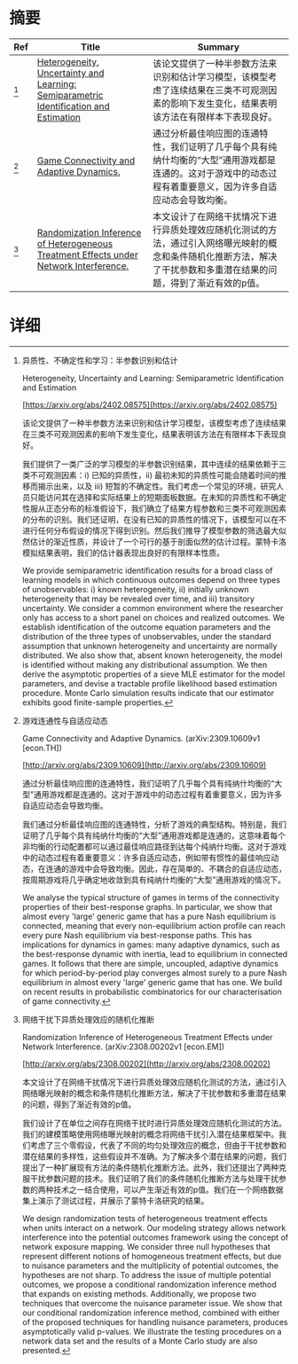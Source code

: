 # 摘要

| Ref | Title | Summary |
| --- | --- | --- |
| [^1] | [Heterogeneity, Uncertainty and Learning: Semiparametric Identification and Estimation](https://arxiv.org/abs/2402.08575) | 该论文提供了一种半参数方法来识别和估计学习模型，该模型考虑了连续结果在三类不可观测因素的影响下发生变化，结果表明该方法在有限样本下表现良好。 |
| [^2] | [Game Connectivity and Adaptive Dynamics.](http://arxiv.org/abs/2309.10609) | 通过分析最佳响应图的连通特性，我们证明了几乎每个具有纯纳什均衡的“大型”通用游戏都是连通的。这对于游戏中的动态过程有着重要意义，因为许多自适应动态会导致均衡。 |
| [^3] | [Randomization Inference of Heterogeneous Treatment Effects under Network Interference.](http://arxiv.org/abs/2308.00202) | 本文设计了在网络干扰情况下进行异质处理效应随机化测试的方法，通过引入网络曝光映射的概念和条件随机化推断方法，解决了干扰参数和多重潜在结果的问题，得到了渐近有效的p值。 |

# 详细

[^1]: 异质性、不确定性和学习：半参数识别和估计

    Heterogeneity, Uncertainty and Learning: Semiparametric Identification and Estimation

    [https://arxiv.org/abs/2402.08575](https://arxiv.org/abs/2402.08575)

    该论文提供了一种半参数方法来识别和估计学习模型，该模型考虑了连续结果在三类不可观测因素的影响下发生变化，结果表明该方法在有限样本下表现良好。

    

    我们提供了一类广泛的学习模型的半参数识别结果，其中连续的结果依赖于三类不可观测因素：i) 已知的异质性，ii) 最初未知的异质性可能会随着时间的推移而揭示出来，以及 iii) 短暂的不确定性。我们考虑一个常见的环境，研究人员只能访问其在选择和实际结果上的短期面板数据。在未知的异质性和不确定性服从正态分布的标准假设下，我们确立了结果方程参数和三类不可观测因素的分布的识别。我们还证明，在没有已知的异质性的情况下，该模型可以在不进行任何分布假设的情况下得到识别。然后我们推导了模型参数的筛选最大似然估计的渐近性质，并设计了一个可行的基于剖面似然的估计过程。蒙特卡洛模拟结果表明，我们的估计器表现出良好的有限样本性质。

    We provide semiparametric identification results for a broad class of learning models in which continuous outcomes depend on three types of unobservables: i) known heterogeneity, ii) initially unknown heterogeneity that may be revealed over time, and iii) transitory uncertainty. We consider a common environment where the researcher only has access to a short panel on choices and realized outcomes. We establish identification of the outcome equation parameters and the distribution of the three types of unobservables, under the standard assumption that unknown heterogeneity and uncertainty are normally distributed. We also show that, absent known heterogeneity, the model is identified without making any distributional assumption. We then derive the asymptotic properties of a sieve MLE estimator for the model parameters, and devise a tractable profile likelihood based estimation procedure. Monte Carlo simulation results indicate that our estimator exhibits good finite-sample properties.
    
[^2]: 游戏连通性与自适应动态

    Game Connectivity and Adaptive Dynamics. (arXiv:2309.10609v1 [econ.TH])

    [http://arxiv.org/abs/2309.10609](http://arxiv.org/abs/2309.10609)

    通过分析最佳响应图的连通特性，我们证明了几乎每个具有纯纳什均衡的“大型”通用游戏都是连通的。这对于游戏中的动态过程有着重要意义，因为许多自适应动态会导致均衡。

    

    我们通过分析最佳响应图的连通特性，分析了游戏的典型结构。特别是，我们证明了几乎每个具有纯纳什均衡的“大型”通用游戏都是连通的，这意味着每个非均衡的行动配置都可以通过最佳响应路径到达每个纯纳什均衡。这对于游戏中的动态过程有着重要意义：许多自适应动态，例如带有惯性的最佳响应动态，在连通的游戏中会导致均衡。因此，存在简单的、不耦合的自适应动态，按周期游戏将几乎确定地收敛到具有纯纳什均衡的“大型”通用游戏的情况下。

    We analyse the typical structure of games in terms of the connectivity properties of their best-response graphs. In particular, we show that almost every 'large' generic game that has a pure Nash equilibrium is connected, meaning that every non-equilibrium action profile can reach every pure Nash equilibrium via best-response paths. This has implications for dynamics in games: many adaptive dynamics, such as the best-response dynamic with inertia, lead to equilibrium in connected games. It follows that there are simple, uncoupled, adaptive dynamics for which period-by-period play converges almost surely to a pure Nash equilibrium in almost every 'large' generic game that has one. We build on recent results in probabilistic combinatorics for our characterisation of game connectivity.
    
[^3]: 网络干扰下异质处理效应的随机化推断

    Randomization Inference of Heterogeneous Treatment Effects under Network Interference. (arXiv:2308.00202v1 [econ.EM])

    [http://arxiv.org/abs/2308.00202](http://arxiv.org/abs/2308.00202)

    本文设计了在网络干扰情况下进行异质处理效应随机化测试的方法，通过引入网络曝光映射的概念和条件随机化推断方法，解决了干扰参数和多重潜在结果的问题，得到了渐近有效的p值。

    

    我们设计了在单位之间存在网络干扰时进行异质处理效应随机化测试的方法。我们的建模策略使用网络曝光映射的概念将网络干扰引入潜在结果框架中。我们考虑了三个零假设，代表了不同的均匀处理效应的概念，但由于干扰参数和潜在结果的多样性，这些假设并不准确。为了解决多个潜在结果的问题，我们提出了一种扩展现有方法的条件随机化推断方法。此外，我们还提出了两种克服干扰参数问题的技术。我们证明了我们的条件随机化推断方法与处理干扰参数的两种技术之一结合使用，可以产生渐近有效的p值。我们在一个网络数据集上演示了测试过程，并展示了蒙特卡洛研究的结果。

    We design randomization tests of heterogeneous treatment effects when units interact on a network. Our modeling strategy allows network interference into the potential outcomes framework using the concept of network exposure mapping. We consider three null hypotheses that represent different notions of homogeneous treatment effects, but due to nuisance parameters and the multiplicity of potential outcomes, the hypotheses are not sharp. To address the issue of multiple potential outcomes, we propose a conditional randomization inference method that expands on existing methods. Additionally, we propose two techniques that overcome the nuisance parameter issue. We show that our conditional randomization inference method, combined with either of the proposed techniques for handling nuisance parameters, produces asymptotically valid p-values. We illustrate the testing procedures on a network data set and the results of a Monte Carlo study are also presented.
    

